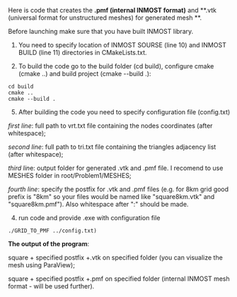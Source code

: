 Here is code that creates the **.pmf (internal INMOST format)** and **.vtk (universal format for unstructured meshes) for generated mesh **. 

Before launching make sure that you have built INMOST library.

1) You need to specify location of INMOST SOURSE (line 10) and INMOST BUILD (line 11) directories in CMakeLists.txt. 

3) To build the code go to the build folder (cd build), configure cmake (cmake ..) and build project (cmake --build .):
``` 
cd build
cmake ..
cmake --build .
``` 
5) After building the code you need to specify configuration file (config.txt)

*first line*: full path to vrt.txt file containing the nodes coordinates (after whitespace); 

*second line*: full path to tri.txt file containing the triangles adjacency list (after whitespace);

*third lin*e: output folder for generated .vtk and .pmf file. I recomend to use MESHES folder in root/Problem1/MESHES;

*fourth line*: specify the postfix for .vtk and .pmf files (e.g. for 8km grid good prefix is "8km" so your files would be named like "square8km.vtk" and "square8km.pmf"). Also whitespace after ":" should be made. 
 
4) run code and provide .exe with configuration file 
``` 
./GRID_TO_PMF ../config.txt)
``` 

**The output of the program**: 

square + specified postfix +.vtk on specified folder (you can visualize the mesh using ParaView); 

square + specified postfix +.pmf on specified folder (internal INMOST mesh format - will be used further).
